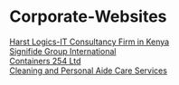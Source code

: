 # Corporate-Websites

[Harst Logics-IT Consultancy Firm in Kenya](https://harstlogics.com)<br>
[Signifide Group International](http://signifide.group)<br>
[Containers 254 Ltd](https://containers254.co.ke)<br>
[Cleaning and Personal Aide Care Services](https://ginokllc.com)

